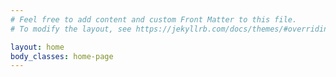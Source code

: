 ```yaml
---
# Feel free to add content and custom Front Matter to this file.
# To modify the layout, see https://jekyllrb.com/docs/themes/#overriding-theme-defaults

layout: home
body_classes: home-page
---
```

